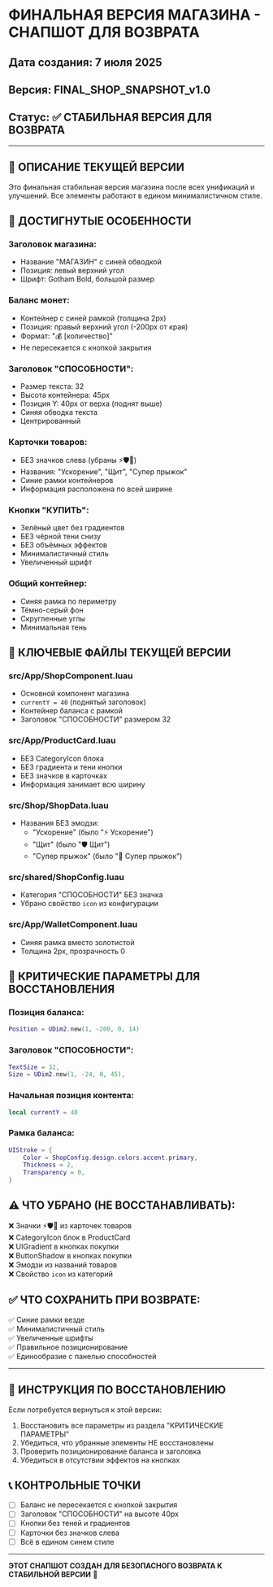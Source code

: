 # ФИНАЛЬНАЯ ВЕРСИЯ МАГАЗИНА - СНАПШОТ ДЛЯ ВОЗВРАТА

## Дата создания: 7 июля 2025
## Версия: FINAL_SHOP_SNAPSHOT_v1.0
## Статус: ✅ СТАБИЛЬНАЯ ВЕРСИЯ ДЛЯ ВОЗВРАТА

---

## 🎯 ОПИСАНИЕ ТЕКУЩЕЙ ВЕРСИИ

Это финальная стабильная версия магазина после всех унификаций и улучшений. Все элементы работают в едином минималистичном стиле.

## 🎨 ДОСТИГНУТЫЕ ОСОБЕННОСТИ

### Заголовок магазина:
- Название "МАГАЗИН" с синей обводкой
- Позиция: левый верхний угол
- Шрифт: Gotham Bold, большой размер

### Баланс монет:
- Контейнер с синей рамкой (толщина 2px)
- Позиция: правый верхний угол (-200px от края)
- Формат: "💰 [количество]"
- Не пересекается с кнопкой закрытия

### Заголовок "СПОСОБНОСТИ":
- Размер текста: 32
- Высота контейнера: 45px
- Позиция Y: 40px от верха (поднят выше)
- Синяя обводка текста
- Центрированный

### Карточки товаров:
- БЕЗ значков слева (убраны ⚡🛡🚀)
- Названия: "Ускорение", "Щит", "Супер прыжок"
- Синие рамки контейнеров
- Информация расположена по всей ширине

### Кнопки "КУПИТЬ":
- Зелёный цвет без градиентов
- БЕЗ чёрной тени снизу
- БЕЗ объёмных эффектов
- Минималистичный стиль
- Увеличенный шрифт

### Общий контейнер:
- Синяя рамка по периметру
- Тёмно-серый фон
- Скругленные углы
- Минимальная тень

## 📁 КЛЮЧЕВЫЕ ФАЙЛЫ ТЕКУЩЕЙ ВЕРСИИ

### src/App/ShopComponent.luau
- Основной компонент магазина
- `currentY = 40` (поднятый заголовок)
- Контейнер баланса с рамкой
- Заголовок "СПОСОБНОСТИ" размером 32

### src/App/ProductCard.luau  
- БЕЗ CategoryIcon блока
- БЕЗ градиента и тени кнопки
- БЕЗ значков в карточках
- Информация занимает всю ширину

### src/Shop/ShopData.luau
- Названия БЕЗ эмодзи:
  - "Ускорение" (было "⚡ Ускорение")
  - "Щит" (было "🛡 Щит")  
  - "Супер прыжок" (было "🚀 Супер прыжок")

### src/shared/ShopConfig.luau
- Категория "СПОСОБНОСТИ" БЕЗ значка
- Убрано свойство `icon` из конфигурации

### src/App/WalletComponent.luau
- Синяя рамка вместо золотистой
- Толщина 2px, прозрачность 0

## 🔧 КРИТИЧЕСКИЕ ПАРАМЕТРЫ ДЛЯ ВОССТАНОВЛЕНИЯ

### Позиция баланса:
```lua
Position = UDim2.new(1, -200, 0, 14)
```

### Заголовок "СПОСОБНОСТИ":
```lua
TextSize = 32,
Size = UDim2.new(1, -24, 0, 45),
```

### Начальная позиция контента:
```lua
local currentY = 40
```

### Рамка баланса:
```lua
UIStroke = {
    Color = ShopConfig.design.colors.accent.primary,
    Thickness = 2,
    Transparency = 0,
}
```

## ⚠️ ЧТО УБРАНО (НЕ ВОССТАНАВЛИВАТЬ):

❌ Значки ⚡🛡🚀 из карточек товаров  
❌ CategoryIcon блок в ProductCard  
❌ UIGradient в кнопках покупки  
❌ ButtonShadow в кнопках покупки  
❌ Эмодзи из названий товаров  
❌ Свойство `icon` из категорий  

## ✅ ЧТО СОХРАНИТЬ ПРИ ВОЗВРАТЕ:

✅ Синие рамки везде  
✅ Минималистичный стиль  
✅ Увеличенные шрифты  
✅ Правильное позиционирование  
✅ Единообразие с панелью способностей  

---

## 🚀 ИНСТРУКЦИЯ ПО ВОССТАНОВЛЕНИЮ

Если потребуется вернуться к этой версии:

1. Восстановить все параметры из раздела "КРИТИЧЕСКИЕ ПАРАМЕТРЫ"
2. Убедиться, что убранные элементы НЕ восстановлены
3. Проверить позиционирование баланса и заголовка
4. Убедиться в отсутствии эффектов на кнопках

## 📞 КОНТРОЛЬНЫЕ ТОЧКИ

- [ ] Баланс не пересекается с кнопкой закрытия
- [ ] Заголовок "СПОСОБНОСТИ" на высоте 40px
- [ ] Кнопки без теней и градиентов  
- [ ] Карточки без значков слева
- [ ] Всё в едином синем стиле

---

**ЭТОТ СНАПШОТ СОЗДАН ДЛЯ БЕЗОПАСНОГО ВОЗВРАТА К СТАБИЛЬНОЙ ВЕРСИИ** 🎯
